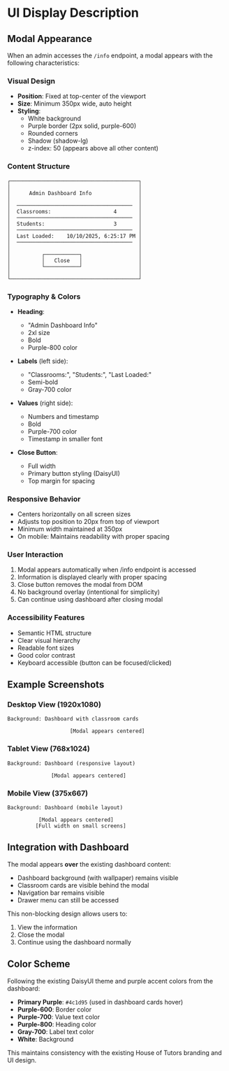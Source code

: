 # UI Display Description

## Modal Appearance

When an admin accesses the `/info` endpoint, a modal appears with the following characteristics:

### Visual Design
- **Position**: Fixed at top-center of the viewport
- **Size**: Minimum 350px wide, auto height
- **Styling**: 
  - White background
  - Purple border (2px solid, purple-600)
  - Rounded corners
  - Shadow (shadow-lg)
  - z-index: 50 (appears above all other content)

### Content Structure

```
┌─────────────────────────────────────────┐
│                                         │
│      Admin Dashboard Info               │
│                                         │
│  ─────────────────────────────────────  │
│  Classrooms:                    4       │
│  ─────────────────────────────────────  │
│  Students:                      3       │
│  ─────────────────────────────────────  │
│  Last Loaded:    10/10/2025, 6:25:17 PM │
│  ─────────────────────────────────────  │
│                                         │
│          ┌───────────┐                  │
│          │   Close   │                  │
│          └───────────┘                  │
│                                         │
└─────────────────────────────────────────┘
```

### Typography & Colors
- **Heading**: 
  - "Admin Dashboard Info"
  - 2xl size
  - Bold
  - Purple-800 color

- **Labels** (left side):
  - "Classrooms:", "Students:", "Last Loaded:"
  - Semi-bold
  - Gray-700 color

- **Values** (right side):
  - Numbers and timestamp
  - Bold
  - Purple-700 color
  - Timestamp in smaller font

- **Close Button**:
  - Full width
  - Primary button styling (DaisyUI)
  - Top margin for spacing

### Responsive Behavior
- Centers horizontally on all screen sizes
- Adjusts top position to 20px from top of viewport
- Minimum width maintained at 350px
- On mobile: Maintains readability with proper spacing

### User Interaction
1. Modal appears automatically when /info endpoint is accessed
2. Information is displayed clearly with proper spacing
3. Close button removes the modal from DOM
4. No background overlay (intentional for simplicity)
5. Can continue using dashboard after closing modal

### Accessibility Features
- Semantic HTML structure
- Clear visual hierarchy
- Readable font sizes
- Good color contrast
- Keyboard accessible (button can be focused/clicked)

## Example Screenshots

### Desktop View (1920x1080)
```
Background: Dashboard with classroom cards

                    [Modal appears centered]
```

### Tablet View (768x1024)
```
Background: Dashboard (responsive layout)

              [Modal appears centered]
```

### Mobile View (375x667)
```
Background: Dashboard (mobile layout)

          [Modal appears centered]
         [Full width on small screens]
```

## Integration with Dashboard

The modal appears **over** the existing dashboard content:
- Dashboard background (with wallpaper) remains visible
- Classroom cards are visible behind the modal
- Navigation bar remains visible
- Drawer menu can still be accessed

This non-blocking design allows users to:
1. View the information
2. Close the modal
3. Continue using the dashboard normally

## Color Scheme

Following the existing DaisyUI theme and purple accent colors from the dashboard:

- **Primary Purple**: `#4c1d95` (used in dashboard cards hover)
- **Purple-600**: Border color
- **Purple-700**: Value text color
- **Purple-800**: Heading color
- **Gray-700**: Label text color
- **White**: Background

This maintains consistency with the existing House of Tutors branding and UI design.
